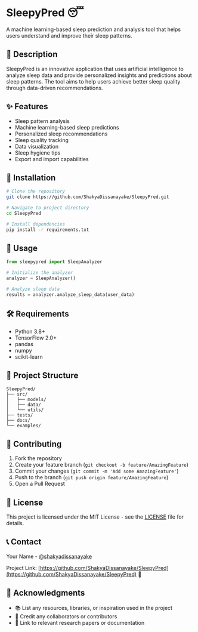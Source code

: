 # SleepyPred 😴

A machine learning-based sleep prediction and analysis tool that helps users understand and improve their sleep patterns.

## 📝 Description

SleepyPred is an innovative application that uses artificial intelligence to analyze sleep data and provide personalized insights and predictions about sleep patterns. The tool aims to help users achieve better sleep quality through data-driven recommendations.

## ✨ Features

- Sleep pattern analysis
- Machine learning-based sleep predictions
- Personalized sleep recommendations
- Sleep quality tracking
- Data visualization
- Sleep hygiene tips
- Export and import capabilities

## 🚀 Installation

```bash
# Clone the repository
git clone https://github.com/ShakyaDissanayake/SleepyPred.git

# Navigate to project directory
cd SleepyPred

# Install dependencies
pip install -r requirements.txt
```

## 📖 Usage

```python
from sleepypred import SleepAnalyzer

# Initialize the analyzer
analyzer = SleepAnalyzer()

# Analyze sleep data
results = analyzer.analyze_sleep_data(user_data)
```

## 🛠️ Requirements

- Python 3.8+
- TensorFlow 2.0+
- pandas
- numpy
- scikit-learn

## 📁 Project Structure

```
SleepyPred/
├── src/
│   ├── models/
│   ├── data/
│   └── utils/
├── tests/
├── docs/
└── examples/
```

## 🤝 Contributing

1. Fork the repository
2. Create your feature branch (`git checkout -b feature/AmazingFeature`)
3. Commit your changes (`git commit -m 'Add some AmazingFeature'`)
4. Push to the branch (`git push origin feature/AmazingFeature`)
5. Open a Pull Request

## 📄 License

This project is licensed under the MIT License - see the [LICENSE](LICENSE) file for details.

## 📞 Contact

Your Name - [@shakyadissanayake](www.linkedin.com/in/shakyadissanayake)

Project Link: [https://github.com/ShakyaDissanayake/SleepyPred](https://github.com/ShakyaDissanayake/SleepyPred) 🔗

## 🙏 Acknowledgments

- 📚 List any resources, libraries, or inspiration used in the project
- 👥 Credit any collaborators or contributors
- 📑 Link to relevant research papers or documentation
